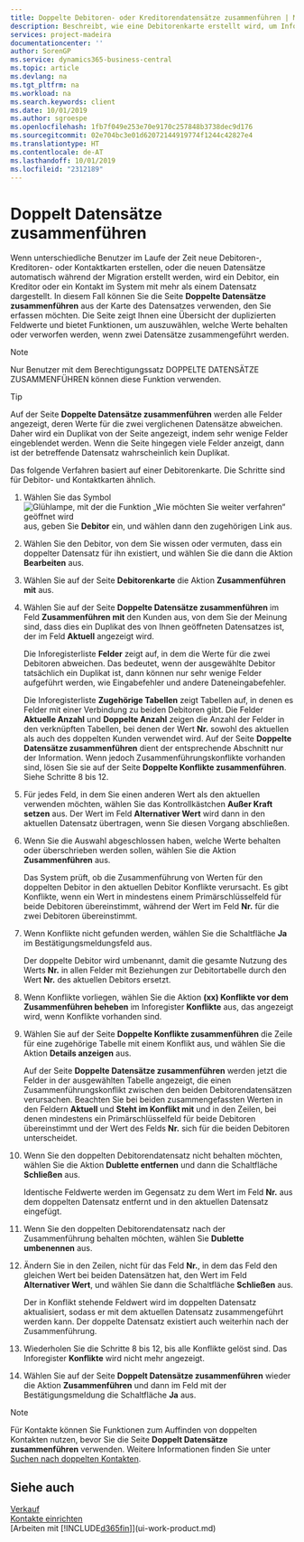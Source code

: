 ```yaml
---
title: Doppelte Debitoren- oder Kreditorendatensätze zusammenführen | Microsoft Docs
description: Beschreibt, wie eine Debitorenkarte erstellt wird, um Informationen zu jedem neuen Debitor oder Clients zu erfassen, an die Sie verkaufen.
services: project-madeira
documentationcenter: ''
author: SorenGP
ms.service: dynamics365-business-central
ms.topic: article
ms.devlang: na
ms.tgt_pltfrm: na
ms.workload: na
ms.search.keywords: client
ms.date: 10/01/2019
ms.author: sgroespe
ms.openlocfilehash: 1fb7f049e253e70e9170c257848b3738dec9d176
ms.sourcegitcommit: 02e704bc3e01d62072144919774f1244c42827e4
ms.translationtype: HT
ms.contentlocale: de-AT
ms.lasthandoff: 10/01/2019
ms.locfileid: "2312189"
---
```

# <a name="merge-duplicate-records"></a>Doppelt Datensätze zusammenführen
Wenn unterschiedliche Benutzer im Laufe der Zeit neue Debitoren-, Kreditoren- oder Kontaktkarten erstellen, oder die neuen Datensätze automatisch während der Migration erstellt werden, wird ein Debitor, ein Kreditor oder ein Kontakt im System mit mehr als einem Datensatz dargestellt. In diesem Fall können Sie die Seite **Doppelte Datensätze zusammenführen** aus der Karte des Datensatzes verwenden, den Sie erfassen möchten. Die Seite zeigt Ihnen eine Übersicht der duplizierten Feldwerte und bietet Funktionen, um auszuwählen, welche Werte behalten oder verworfen werden, wenn zwei Datensätze zusammengeführt werden.

> [!NOTE]
> Nur Benutzer mit dem Berechtigungssatz DOPPELTE DATENSÄTZE ZUSAMMENFÜHREN können diese Funktion verwenden.

> [!TIP]
> Auf der Seite **Doppelte Datensätze zusammenführen** werden alle Felder angezeigt, deren Werte für die zwei verglichenen Datensätze abweichen. Daher wird ein Duplikat von der Seite angezeigt, indem sehr wenige Felder eingeblendet werden. Wenn die Seite hingegen viele Felder anzeigt, dann ist der betreffende Datensatz wahrscheinlich kein Duplikat.

Das folgende Verfahren basiert auf einer Debitorenkarte. Die Schritte sind für Debitor- und Kontaktkarten ähnlich.

1. Wählen Sie das Symbol ![Glühlampe, mit der die Funktion „Wie möchten Sie weiter verfahren“ geöffnet wird](media/ui-search/search_small.png "Wie möchten Sie weiter verfahren?") aus, geben Sie **Debitor** ein, und wählen dann den zugehörigen Link aus.
2. Wählen Sie den Debitor, von dem Sie wissen oder vermuten, dass ein doppelter Datensatz für ihn existiert, und wählen Sie die dann die Aktion **Bearbeiten** aus.
3. Wählen Sie auf der Seite **Debitorenkarte** die Aktion **Zusammenführen mit** aus.
4. Wählen Sie auf der Seite **Doppelte Datensätze zusammenführen** im Feld **Zusammenführen mit** den Kunden aus, von dem Sie der Meinung sind, dass dies ein Duplikat des von Ihnen geöffneten Datensatzes ist, der im Feld **Aktuell** angezeigt wird.

    Die Inforegisterliste **Felder** zeigt auf, in dem die Werte für die zwei Debitoren abweichen. Das bedeutet, wenn der ausgewählte Debitor tatsächlich ein Duplikat ist, dann können nur sehr wenige Felder aufgeführt werden, wie Eingabefehler und andere Dateneingabefehler.

    Die Inforegisterliste **Zugehörige Tabellen** zeigt Tabellen auf, in denen es Felder mit einer Verbindung zu beiden Debitoren gibt. Die Felder **Aktuelle Anzahl** und **Doppelte Anzahl** zeigen die Anzahl der Felder in den verknüpften Tabellen, bei denen der Wert **Nr.** sowohl des aktuellen als auch des doppelten Kunden verwendet wird. Auf der Seite **Doppelte Datensätze zusammenführen** dient der entsprechende Abschnitt nur der Information. Wenn jedoch Zusammenführungskonflikte vorhanden sind, lösen Sie sie auf der Seite **Doppelte Konflikte zusammenführen**. Siehe Schritte 8 bis 12.   

5. Für jedes Feld, in dem Sie einen anderen Wert als den aktuellen verwenden möchten, wählen Sie das Kontrollkästchen **Außer Kraft setzen** aus. Der Wert im Feld **Alternativer Wert** wird dann in den aktuellen Datensatz übertragen, wenn Sie diesen Vorgang abschließen.
6. Wenn Sie die Auswahl abgeschlossen haben, welche Werte behalten oder überschrieben werden sollen, wählen Sie die Aktion **Zusammenführen** aus.

    Das System prüft, ob die Zusammenführung von Werten für den doppelten Debitor in den aktuellen Debitor Konflikte verursacht. Es gibt Konflikte, wenn ein Wert in mindestens einem Primärschlüsselfeld für beide Debitoren übereinstimmt, während der Wert im Feld **Nr.** für die zwei Debitoren übereinstimmt.

7. Wenn Konflikte nicht gefunden werden, wählen Sie die Schaltfläche **Ja** im Bestätigungsmeldungsfeld aus.

    Der doppelte Debitor wird umbenannt, damit die gesamte Nutzung des Werts **Nr.** in allen Felder mit Beziehungen zur Debitortabelle durch den Wert **Nr.** des aktuellen Debitors ersetzt.
8. Wenn Konflikte vorliegen, wählen Sie die Aktion **(xx) Konflikte vor dem Zusammenführen beheben** im Inforegister **Konflikte** aus, das angezeigt wird, wenn Konflikte vorhanden sind.
9. Wählen Sie auf der Seite **Doppelte Konflikte zusammenführen** die Zeile für eine zugehörige Tabelle mit einem Konflikt aus, und wählen Sie die Aktion **Details anzeigen** aus.

    Auf der Seite **Doppelte Datensätze zusammenführen** werden jetzt die Felder in der ausgewählten Tabelle angezeigt, die einen Zusammenführungskonflikt zwischen den beiden Debitorendatensätzen verursachen. Beachten Sie bei beiden zusammengefassten Werten in den Feldern **Aktuell** und **Steht im Konflikt mit** und in den Zeilen, bei denen mindestens ein Primärschlüsselfeld für beide Debitoren übereinstimmt und der Wert des Felds **Nr.** sich für die beiden Debitoren unterscheidet.   
10. Wenn Sie den doppelten Debitorendatensatz nicht behalten möchten, wählen Sie die Aktion **Dublette entfernen** und dann die Schaltfläche **Schließen** aus.

    Identische Feldwerte werden im Gegensatz zu dem Wert im Feld **Nr.** aus dem doppelten Datensatz entfernt und in den aktuellen Datensatz eingefügt.
11. Wenn Sie den doppelten Debitorendatensatz nach der Zusammenführung behalten möchten, wählen Sie **Dublette umbenennen** aus.
12. Ändern Sie in den Zeilen, nicht für das Feld **Nr.**, in dem das Feld den gleichen Wert bei beiden Datensätzen hat, den Wert im Feld **Alternativer Wert**, und wählen Sie dann die Schaltfläche **Schließen** aus.

    Der in Konflikt stehende Feldwert wird im doppelten Datensatz aktualisiert, sodass er mit dem aktuellen Datensatz zusammengeführt werden kann. Der doppelte Datensatz existiert auch weiterhin nach der Zusammenführung.
13. Wiederholen Sie die Schritte 8 bis 12, bis alle Konflikte gelöst sind. Das Inforegister **Konflikte** wird nicht mehr angezeigt.
14. Wählen Sie auf der Seite **Doppelt Datensätze zusammenführen** wieder die Aktion **Zusammenführen** und dann im Feld mit der Bestätigungsmeldung die Schaltfläche **Ja** aus.

> [!NOTE]
> Für Kontakte können Sie Funktionen zum Auffinden von doppelten Kontakten nutzen, bevor Sie die Seite **Doppelt Datensätze zusammenführen** verwenden. Weitere Informationen finden Sie unter [Suchen nach doppelten Kontakten](marketing-setup-contacts.md#searching-for-duplicate-contacts).

## <a name="see-also"></a>Siehe auch
[Verkauf](sales-manage-sales.md)  
[Kontakte einrichten](marketing-setup-contacts.md)  
[Arbeiten mit [!INCLUDE[d365fin](includes/d365fin_md.md)]](ui-work-product.md)
